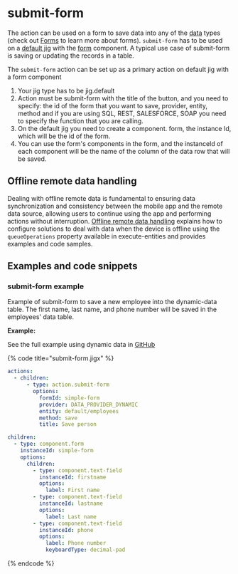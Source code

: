 # submit-form

The action can be used on a form to save data into any of the [data](https://docs.jigx.com/aI2F-data) types (check out [Forms](https://docs.jigx.com/examples/form) to learn more about forms). `submit-form` has to be used on a [default jig](https://docs.jigx.com/examples/jigdefault) with the [form](../Components/form.md) component. A typical use case of submit-form is saving or updating the records in a table.

The `submit-form` action can be set up as a primary action on default jig with a form component

1. Your jig type has to be jig.default
2. Action must be submit-form with the title of the button, and you need to specify: the id of the form that you want to save, provider, entity, method and if you are using SQL, REST, SALESFORCE, SOAP you need to specify the function that you are calling.
3. On the default jig you need to create a component. form, the instance Id, which will be the id of the form.
4. You can use the form's components in the form, and the instanceId of each component will be the name of the column of the data row that will be saved.

## Offline remote data handling

Dealing with offline remote data is fundamental to ensuring data synchronization and consistency between the mobile app and the remote data source, allowing users to continue using the app and performing actions without interruption. [Offline remote data handling](https://docs.jigx.com/offline-remote-data-handling) explains how to configure solutions to deal with data when the device is offline using the `queueOperations` property available in execute-entities and provides examples and code samples.

## Examples and code snippets

### submit-form example

Example of submit-form to save a new employee into the dynamic-data table. The first name, last name, and phone number will be saved in the employees' data table.

**Example:**

See the full example using dynamic data in [GitHub](https://github.com/jigx-com/jigx-samples/blob/main/quickstart/jigx-samples/jigs/jigx-actions/submit-form/dynamic-data/submit-form.jigx)

{% code title="submit-form.jigx" %}
```yaml
actions:
  - children:
      - type: action.submit-form
        options:
          formId: simple-form
          provider: DATA_PROVIDER_DYNAMIC
          entity: default/employees
          method: save
          title: Save person

children:
  - type: component.form
    instanceId: simple-form
    options:
      children:
        - type: component.text-field
          instanceId: firstname
          options:
            label: First name
        - type: component.text-field
          instanceId: lastname
          options:
            label: Last name
        - type: component.text-field
          instanceId: phone
          options:
            label: Phone number
            keyboardType: decimal-pad
```
{% endcode %}
